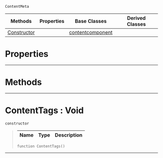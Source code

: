  `ContentMeta`

|Methods|Properties|Base Classes|Derived Classes|
|---|---|---|---|
|[ Constructor](https://github.com/ZilchEngine/ZilchDocs/blob/master/code_reference/class_reference/contenttags.md#contenttags-void)| |[contentcomponent](https://github.com/ZilchEngine/ZilchDocs/blob/master/code_reference/class_reference/contentcomponent.md)| |


 #  Properties


---  
 #  Methods


---  
 #  ContentTags : Void

 `constructor`

> 
> |Name|Type|Description|
> |---|---|---|
> ``` lang=cpp, name=Nada
> function ContentTags()
> ``` 


---  
 

 